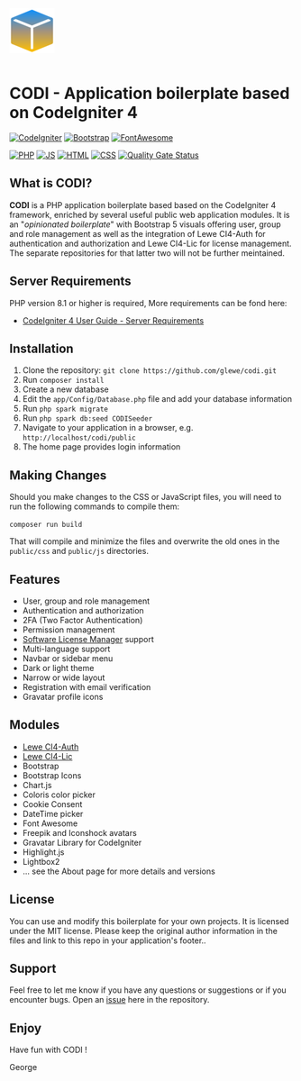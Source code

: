 <img width="80" height="80" style="margin-bottom: 12px;" src="https://github.com/glewe/codi/blob/main/public/images/icons/app-icon-80.png">

# CODI - Application boilerplate based on CodeIgniter 4

[![CodeIgniter](https://img.shields.io/badge/Framework-CodeIgniter_4-c9340a.svg)](https://codeigniter.com/)
[![Bootstrap](https://img.shields.io/badge/Design-Bootstrap_5-563d7c.svg)](https://getbootstrap.com/)
[![FontAwesome](https://img.shields.io/badge/Design-FontAwesome_6-339af0.svg)](https://fontawesome.com/)

[![PHP](https://img.shields.io/badge/PHP-8.1-8892BF.svg)](https://www.php.net/)
[![JS](https://img.shields.io/badge/JS-ES6-f1e05a.svg)](https://developer.mozilla.org/en-US/docs/Web/JavaScript)
[![HTML](https://img.shields.io/badge/HTML-5-e34c26.svg)](https://developer.mozilla.org/en-US/docs/Web/HTML)
[![CSS](https://img.shields.io/badge/CSS-3-563d7c.svg)](https://developer.mozilla.org/en-US/docs/Web/CSS)
[![Quality Gate Status](https://sonarcloud.io/api/project_badges/measure?project=glewe_codi&metric=alert_status)](https://sonarcloud.io/summary/new_code?id=glewe_codi)

## What is CODI?

**CODI** is a PHP application boilerplate based based on the CodeIgniter 4 framework, enriched by several useful public web application modules. 
It is an "_opinionated boilerplate_" with Bootstrap 5 visuals offering user, group and role management as well as the integration of Lewe CI4-Auth 
for authentication and authorization and Lewe CI4-Lic for license management. The separate repositories for that latter two will not be further meintained.

## Server Requirements

PHP version 8.1 or higher is required, More requirements can be fond here:

- [CodeIgniter 4 User Guide - Server Requirements](https://codeigniter.com/user_guide/intro/requirements.html)

## Installation ##
1. Clone the repository: `git clone https://github.com/glewe/codi.git`
2. Run `composer install`
3. Create a new database
4. Edit the `app/Config/Database.php` file and add your database information
5. Run `php spark migrate`
6. Run `php spark db:seed CODISeeder`
7. Navigate to your application in a browser, e.g. `http://localhost/codi/public`
8. The home page provides login information

## Making Changes ##
Should you make changes to the CSS or JavaScript files, you will need to run the following commands to compile them:

`composer run build`

That will compile and minimize the files and overwrite the old ones in the `public/css` and `public/js` directories.

## Features
- User, group and role management
- Authentication and authorization
- 2FA (Two Factor Authentication)
- Permission management
- [Software License Manager](https://wordpress.org/plugins/software-license-manager/) support
- Multi-language support
- Navbar or sidebar menu
- Dark or light theme
- Narrow or wide layout
- Registration with email verification
- Gravatar profile icons

## Modules
- [Lewe CI4-Auth](https://github.com/glewe/ci4-auth)
- [Lewe CI4-Lic](https://github.com/glewe/ci4-lic)
- Bootstrap
- Bootstrap Icons
- Chart.js
- Coloris color picker
- Cookie Consent
- DateTime picker
- Font Awesome
- Freepik and Iconshock avatars
- Gravatar Library for CodeIgniter
- Highlight.js
- Lightbox2
- ... see the About page for more details and versions

## License
You can use and modify this boilerplate for your own projects. It is licensed under the MIT license. Please keep the original author information in the files and link to this repo in your application's footer..

## Support
Feel free to let me know if you have any questions or suggestions or if you encounter bugs. Open an [issue](https://github.com/glewe/codi/issues) here in the repository.

## Enjoy
Have fun with CODI !

George
